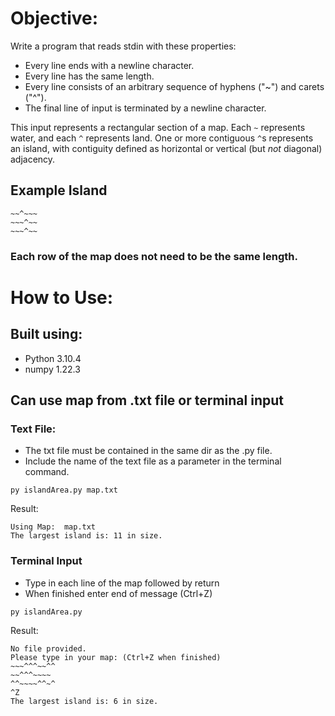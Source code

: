 # Objective:

Write a program that reads stdin with these properties:

- Every line ends with a newline character.
- Every line has the same length.
- Every line consists of an arbitrary sequence of hyphens ("~") and carets ("\^").
- The final line of input is terminated by a newline character.

This input represents a rectangular section of a map. Each `~` represents water, and
each `^` represents land. One or more contiguous `^`s represents an island, with
contiguity defined as horizontal or vertical (but _not_ diagonal) adjacency.

## Example Island

```
~~^~~~
~~~^~~
~~~^~~
```
### Each row of the map does not need to be the same length.

# How to Use:

## Built using:
- Python 3.10.4
- numpy 1.22.3

## Can use map from .txt file or terminal input
### Text File:
- The txt file must be contained in the same dir as the .py file.
- Include the name of the text file as a parameter in the terminal command.
```
py islandArea.py map.txt
```
Result:
```
Using Map:  map.txt
The largest island is: 11 in size.
```
### Terminal Input
- Type in each line of the map followed by return
- When finished enter end of message (Ctrl+Z)
```
py islandArea.py
```
Result:
```
No file provided.
Please type in your map: (Ctrl+Z when finished)
~~~^^^~~^^
~~^^^~~~~
^^~~~~^^~^
^Z
The largest island is: 6 in size.
```
